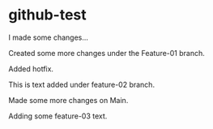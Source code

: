 # github-test

I made some changes...

Created some more changes under the Feature-01 branch.

Added hotfix.

This is text added under feature-02 branch.

Made some more changes on Main.

Adding some feature-03 text.